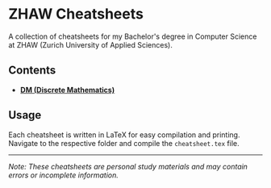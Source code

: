 # ZHAW Cheatsheets

A collection of cheatsheets for my Bachelor's degree in Computer Science at ZHAW (Zurich University of Applied Sciences).

## Contents

- [**DM (Discrete Mathematics)**](https://raw.githubusercontent.com/justiniven/zhaw-cheatsheets/main/dm/out/cheatsheet.pdf)

## Usage

Each cheatsheet is written in LaTeX for easy compilation and printing. Navigate to the respective folder and compile the `cheatsheet.tex` file.


---

*Note: These cheatsheets are personal study materials and may contain errors or incomplete information.*
